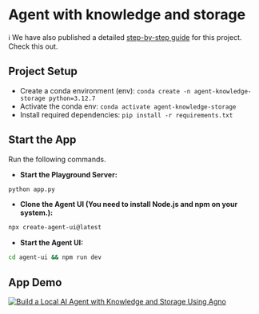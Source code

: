 # Agent with knowledge and storage

ℹ️ We have also published a detailed [step-by-step guide](https://tinztwinshub.com/software-engineering/build-a-local-ai-agent-with-knowledge-and-storage-using-agno/) for this project. Check this out.

## Project Setup
* Create a conda environment (env): `conda create -n agent-knowledge-storage python=3.12.7`
* Activate the conda env: `conda activate agent-knowledge-storage`
* Install required dependencies: `pip install -r requirements.txt`

## Start the App
Run the following commands.

* **Start the Playground Server:**

```bash
python app.py
```

* **Clone the Agent UI (You need to install Node.js and npm on your system.):**

```bash
npx create-agent-ui@latest
```

* **Start the Agent UI:**

```bash
cd agent-ui && npm run dev
```

## App Demo
[![Build a Local AI Agent with Knowledge and Storage Using Agno](https://img.youtube.com/vi/Ub7gdt7RJvA/0.jpg)](https://www.youtube.com/watch?v=Ub7gdt7RJvA)